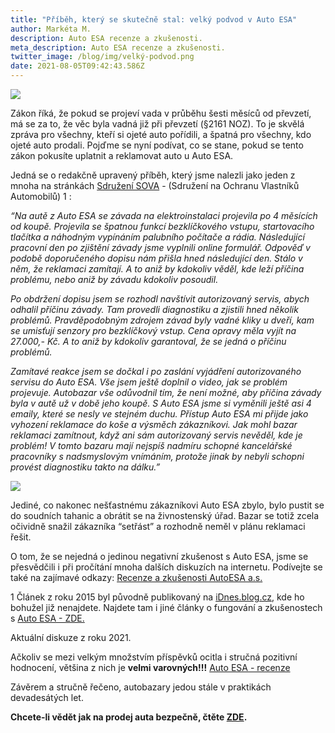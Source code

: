 ```yaml
---
title: "Příběh, který se skutečně stal: velký podvod v Auto ESA"
author: Markéta M.
description: Auto ESA recenze a zkušenosti.
meta_description: Auto ESA recenze a zkušenosti.
twitter_image: /blog/img/velký-podvod.png
date: 2021-08-05T09:42:43.586Z
---
```

![](/blog/img/velký-podvod.png)

Zákon říká, že pokud se projeví vada v průběhu šesti měsíců od převzetí, má se za to, že
věc byla vadná již při převzetí (§2161 NOZ). To je skvělá zpráva pro všechny, kteří si
ojeté auto pořídili, a špatná pro všechny, kdo ojeté auto prodali. Pojďme se nyní podívat,
co se stane, pokud se tento zákon pokusíte uplatnit a reklamovat auto u Auto ESA.

Jedná se o redakčně upravený příběh, který jsme nalezli jako jeden z mnoha na stránkách [Sdružení SOVA](https://www.sdruzeni-sova.cz/) -
(Sdružení na Ochranu Vlastníků Automobilů) 1 :

*“Na autě z Auto ESA se závada na elektroinstalaci projevila po 4 měsících od koupě.
Projevila se špatnou funkcí bezklíčkového vstupu, startovacího tlačítka a náhodným
vypínáním palubního počítače a rádia. Následující pracovní den po zjištění závady jsme
vyplnili online formulář. Odpověď v podobě doporučeného dopisu nám přišla hned
následující den. Stálo v něm, že reklamaci zamítají. A to aniž by kdokoliv věděl, kde leží
příčina problému, nebo aniž by závadu kdokoliv posoudil.*

*Po obdržení dopisu jsem se rozhodl navštívit autorizovaný servis, abych odhalil příčinu
závady. Tam provedli diagnostiku a zjistili hned několik problémů. Pravděpodobným
zdrojem závad byly vadné kliky u dveří, kam se umisťují senzory pro bezklíčkový vstup.
Cena opravy měla vyjít na 27.000,- Kč. A to aniž by kdokoliv garantoval, že se jedná o
příčinu problémů.*

*Zamítavé reakce jsem se dočkal i po zaslání vyjádření autorizovaného servisu do Auto
ESA. Vše jsem ještě doplnil o video, jak se problém projevuje. Autobazar vše odůvodnil
tím, že není možné, aby příčina závady byla v autě už v době jeho koupě. S Auto ESA
jsme si vyměnili ještě asi 4 emaily, které se nesly ve stejném duchu.
Přístup Auto ESA mi přijde jako vyhození reklamace do koše a výsměch zákazníkovi. Jak
mohl bazar reklamaci zamítnout, když ani sám autorizovaný servis nevěděl, kde je
problém! V tomto bazaru mají nejspíš nadmíru schopné kancelářské pracovníky s
nadsmyslovým vnímáním, protože jinak by nebyli schopni provést diagnostiku takto na
dálku.”*

![](/blog/img/photo-1561648179-15236abfd4b3.jpg)

Jediné, co nakonec nešťastnému zákazníkovi Auto ESA zbylo, bylo pustit se do soudních
tahanic a obrátit se na živnostenský úřad. Bazar se totiž zcela očividně snažil zákazníka
“setřást” a rozhodně neměl v plánu reklamaci řešit.

O tom, že se nejedná o jedinou negativní zkušenost s Auto ESA, jsme se přesvědčili i při
pročítání mnoha dalších diskuzích na internetu. Podívejte se také na zajímavé odkazy:
[Recenze a zkušenosti AutoESA a.s.](https://autonoto.cz/autobazary/recenze/autoesa)

1 Článek z roku 2015 byl původně publikovaný na [iDnes.blog.cz](https://blog.idnes.cz/), kde ho bohužel již nenajdete. Najdete tam i jiné články o fungování a zkušenostech s [Auto ESA - ZDE.](https://jirmarova.blog.idnes.cz/blog.aspx?c=541263)

Aktuální diskuze z roku 2021. 

Ačkoliv se mezi velkým množstvím příspěvků ocitla i
stručná pozitivní hodnocení, většina z nich je **velmi varovných!!!**
[Auto ESA - recenze](https://www.zkusenosti.biz/auto-esa)

Závěrem a stručně řečeno, autobazary jedou stále v praktikách devadesátých let.

**Chcete-li vědět jak na prodej auta bezpečně, čtěte [ZDE](https://www.dobryvykup.cz/blog/2021/06/jak-na-prodej-auta-autobazary-jedou-st%C3%A1le-v-praktik%C3%A1ch-z-devades%C3%A1tek).**